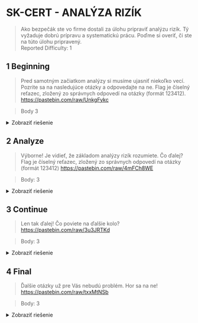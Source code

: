 # SK-CERT - ANALÝZA RIZÍK
> Ako bezpečák ste vo firme dostali za úlohu pripraviť analýzu rizík. Tý vyžaduje dobrú prípravu a systematickú prácu. Poďme si overiť, či ste na túto úlohu pripravený. <br/>
Reported Difficulty: 1

## 1 Beginning
> Pred samotným začiatkom analýzy si musíme ujasniť niekoľko vecí. Pozrite sa na nasledujúce otázky a odpovedajte na ne. Flag je číselný reťazec, zložený zo správnych odpovedí na otázky (formát 123412). https://pastebin.com/raw/UnkgFykc

> Body 3

<details>
<summary>Zobraziť riešenie</summary>

Aký štandard NEBUDETE brať ako podklad k analýze rizík?
1. ISO/IEC 27005
2. NIST SP 800-30
3. ISO/IEC 29147
4. ISO 31000

Čo prvé musíte identifikovať, ak začínate s analýzou rizík?
1. Kontext rizika
2. Organizačnú štruktúru organizácie
3. Vlastníkov rizík
4. Časový rozsah analýzy

Ako by ste charakterizovali pojem informačné aktíva?
1. Všetok účtovný majetok organizácie
2. Ten majetok, ktorý má v správe majetku príslušné označenie
3. Všetky nehmotný majetok, ktoré organizácia vlastní
4. Hmotný alebo nehmotný majetok, ktorý predstavuje pre organizáciu súčasnú alebo potencionálnu hodnotu

Ako možno rozdeliť aktíva podľa významu?
1. Funkčné a abstraktné
2. Primárne a podporné
3. Hlavné a vedľajšie
4. Nadradené a podriadené

Slabé miesto aktíva, procesu alebo opatrenia, ktoré môže zneužiť útočník, sa nazýva
1. Zraniteľnosť
2. Hrozba
3. Riziko
4. Vektor útoku

Pri stanovovaní kontextu analýzy rizík určite NEBUDETE
1. Hľadať, aké hrozby vplývajú na organizáciu
2. Aktualizovať bezpečnostnú politiku
3. Identifikovať zraniteľnosti, ktoré majú aktíva
4. Spisovať existujúce bezpečnostné opatrenia, ktoré organizácia implementované

Zdroje:
* https://www.nbu.gov.sk/wp-content/uploads/2021/12/Metodika_analyza_rizik_v1.0_12_2021.pdf

```
flag: 314212
```
</details>

## 2 Analyze
> Výborne! Je vidieť, že základom analýzy rizík rozumiete. Čo ďalej? Flag je číselný reťazec, zložený zo správnych odpovedí na otázky (formát 123412) https://pastebin.com/raw/4mFCh8WE

> Body: 3

<details>
<summary>Zobraziť riešenie</summary>

Nehmotným informačným aktívom NIE je
1. Osobný údaj štatutára organizácie
2. Dátové centrum
3. Proces predaja produktov zákazníkovi
4. Zmluva s dodávateľom

Príkladom hrozby je
1. ​​Neaktualizovaný operačný systém na mobile
2. Vysoké reputačné riziko
3. Krádež zariadenia
4. Budova firmy, postavená blízko pri rieke

Ako je typicky štruktúrovaný katalóg hrozieb?
1. Kategória hrozby, Názov hrozby, popis hrozby, rizikový level hrozby
2. Kategória hrozby, Názov hrozby, Popis, Druh hrozby, Ovplyvnené atribúty
3. Kategória hrozby, Názov hrozby, Popis hrozby, Dopad hrozby, Pravdepodobnosť hrozby
4. Kategória hrozby, Názov hrozby, Popis hrozby, Druh hrozby, Vektor hrozby

Čo útočníkovi umožňuje, aby uskutočnil hrozbu?
1. Zraniteľnosť
2. Aktívum
3. Zamestnanec
4. Prístup firmy na internet

Potenciál, že hrozba bude naplnená, nazývame
1. Vitálnosť
2. Dopad
3. Riziko
4. Pravdepodobnosť

Medzi možné dopadové kritériá nezaraďujeme
1. Reputáciu firmy
2. Finančnú stratu
3. Vyspelosť útočníka
4. Prerušenie prevádzky

Zdroje:
* https://www.nbu.gov.sk/wp-content/uploads/2023/02/Katalog_hrozieb_20230213.pdf
* https://www.mirri.gov.sk/wp-content/uploads/2021/06/KB-K1_2_3-Uvod-do-KIB_slovnik_ver1.0.pdf

```
flag: 232143
```
</details>

## 3 Continue	
> Len tak ďalej! Čo poviete na ďalšie kolo? https://pastebin.com/raw/3u3JRTKd

> Body: 3

<details>
<summary>Zobraziť riešenie</summary>

Prístup k analýze rizika, ktorý zahŕňa zdroj hrozby, udalosť spôsobenú zdrojom hrozby, zraniteľnosť a dopad nazývame
1. Prístup orientovaný na zraniteľnosť
2. Prístup orientovaný na hrozby
3. Prístup orientovaný na dopady
4. Komplexný prístup

Ktorá z týchto metód hodnotenia rizika je numerická?
1. Kvalitatívna
2. Semikvantitatívna
3. Kvantitatívna
4. Všetky sú numerické

Aký je základný vzorec na výpočet rizika?
1. R = P x D
2. R = P + D
3. R = P x D x H
4. R = P x D + H

Ako sa vypočítava riziková expozícia aktíva?
1. Aritmetickým priemerom všetkých hrozieb z katalógu
2. Váženým priemerom vybraných hrozieb z katalógu
3. Váženým priemerom všetkých hrozieb z katalógu
4. Aritmetickým priemerom vybraných hrozieb z katalógu

Čo je to inherentné riziko?
1. Riziko, ktoré ostane po aplikácii všetkých patrení
2. Riziko, ktoré nie je možné nijako ošetriť
3. Zanedbateľné riziko, ktoré nepotrebuje ošetrovať
4. Riziko, ktoré je s aktívom späté

Medzi ošetrenie rizika NEZARAĎUJEME
1. Zníženie rizika
2. Eskaláciu rizika
3. Presun rizika
4. Vyhnutie sa riziku

Zdroje: 
* https://www.nbu.gov.sk/wp-content/uploads/2021/12/Metodika_analyza_rizik_v1.0_12_2021.pdf

```
flag: 231442
```
</details>

## 4 Final
> Ďalšie otázky už pre Vás nebudú problém. Hor sa na ne! https://pastebin.com/raw/txxMtNSb

> Body: 3

<details>
<summary>Zobraziť riešenie</summary>

Ktoré z týchto kategórií opatrení sa najčastejšie využíva?
1. Zachovanie rizika
2. Zníženie rizika
3. Presun rizika
4. Vyhnutie sa riziku

Čo z nasledujúceho môže byť opatrením?
1. Nasadenie nového účtovníckeho systému
2. Prečítanie sieťového logu
3. Konfiguračný manažment
4. Triedenie incidentu

Aké opatrenia rozlišujeme v kontexte životného cyklu aktíva?
1. Existujúce, rozšírené, dodatočné
2. Operatívne a sytémové
3. Technické a organizačné
4. Strategické a taktické

Rizikový apetít je
1. Maximálny počet hrozieb pre jedno aktívum, ktorý nie je možné prekročiť
2. Maximálny počet zistených rizík, ktoré sú pre organizáciu prijateľné
3. Maximálny počet rizík, ktoré je možné ošetrovať simultánne
4. Maximálna miera rizika, ktoré je pre organizáciu prijateľná

Opatrenie sa neaplikuje ak
1. Na opatrenie nie je vyčlenený rozpočet
2. Opatrenie je drahšie ako dopad, ktorý by hrozba spôsobila
3. Opatrenie by narušilo bežný chod organizácie
4. Dopad a pravdepodobnosť hrozby sa nedajú vypočítať

Riziko akceptuje
1. Manažér kybernetickej bezpečnosti
2. Šéf IT
3. Šéf firmy
4. Šéf právneho oddelenia

Zdroje: 
* https://www.nbu.gov.sk/wp-content/uploads/2021/12/Metodika_analyza_rizik_v1.0_12_2021.pdf

```
flag: 231423
```
</details>


